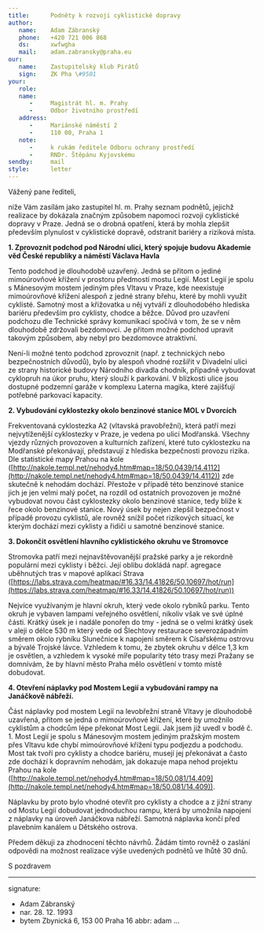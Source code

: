 ```yaml
---
title:      Podněty k rozvoji cyklistické dopravy
author:
   name:    Adam Zábranský
   phone:   +420 721 006 868
   ds:      xwfwgha
   mail:    adam.zabransky@praha.eu
our:
   name:    Zastupitelský klub Pirátů
   sign:    ZK Pha \#9501
your:
   role:    
   name:    
      -     Magistrát hl. m. Prahy
      -     Odbor životního prostředí
   address:
      -     Mariánské náměstí 2
      -     110 00, Praha 1
   note:
      -     k rukám ředitele Odboru ochrany prostředí
      -     RNDr. Štěpánu Kyjovskému
sendby:     mail
style:      letter
---
```


Vážený pane řediteli,

níže Vám zasílám jako zastupitel hl. m. Prahy seznam podnětů, jejichž realizace by dokázala značným způsobem napomoci rozvoji cyklistické dopravy v Praze. Jedná se o drobná opatření, která by mohla zlepšit především plynulost v cyklistické dopravě, odstranit bariéry a riziková místa. 

**1. Zprovoznit podchod pod Národní ulici, který spojuje budovu Akademie věd České republiky a náměstí Václava Havla**

Tento podchod je dlouhodobě uzavřený. Jedná se přitom o jediné mimoúrovňové křížení v prostoru předmostí mostu Legií. Most Legií je spolu s Mánesovým mostem jediným přes Vltavu v Praze, kde neexistuje mimoúrovňové křížení alespoň z jedné strany břehu, které by mohli využít cyklisté. Samotný most a křižovatka u něj vytváří z dlouhodobého hlediska bariéru především pro cyklisty, chodce a běžce. Důvod pro uzavření podchozu dle Technické správy komunikací spočívá v tom, že se v něm dlouhodobě zdržovali bezdomovci. Je přitom možné podchod upravit takovým způsobem, aby nebyl pro bezdomovce atraktivní.

Není-li možné tento podchod zprovoznit (např. z technických nebo bezpečnostních důvodů), bylo by alespoň vhodné rozšířit v Divadelní ulici ze strany historické budovy Národního divadla chodník, případně vybudovat cyklopruh na úkor pruhu, který slouží k parkování. V blízkosti ulice jsou dostupné podzemní garáže v komplexu Laterna magika, které zajišťují potřebné parkovací kapacity.

**2. Vybudování cyklostezky okolo benzinové stanice MOL v Dvorcích**

Frekventovaná cyklostezka A2 (vltavská pravobřežní), která patří mezi nejvytíženější cyklostezky v Praze, je vedena po ulici Modřanská. Všechny vjezdy různých provozoven a kulturních zařízení, které tuto cyklostezku na Modřanské překonávají, představují z hlediska bezpečnosti provozu rizika. Dle statistické mapy Prahou na kole ([http://nakole.templ.net/nehody4.htm#map=18/50.0439/14.4112](http://nakole.templ.net/nehody4.htm#map=18/50.0439/14.4112)) zde skutečně k nehodám dochází. Přestože v případě této benzinové stanice jich je jen velmi malý počet, na rozdíl od ostatních provozoven je možné vybudovat novou část cyklostezky okolo benzinové stanice, tedy blíže k řece okolo benzinové stanice. Nový úsek by nejen zlepšil bezpečnost v případě provozu cyklistů, ale rovněž snížil počet rizikových situací, ke kterým dochází mezi cyklisty a řidiči u samotné benzinové stanice.

**3. Dokončit osvětlení hlavního cyklistického okruhu ve Stromovce**

Stromovka patří mezi nejnavštěvovanější pražské parky a je rekordně populární mezi cyklisty i běžci. Její oblibu dokládá např. agregace uběhnutých tras v mapové aplikaci Strava ([https://labs.strava.com/heatmap/#16.33/14.41826/50.10697/hot/run](https://labs.strava.com/heatmap/#16.33/14.41826/50.10697/hot/run))

Nejvíce využívaným je hlavní okruh, který vede okolo rybníků parku. Tento okruh je vybaven lampami veřejného osvětlení, nikoliv však ve své úplné části. Krátký úsek je i nadále ponořen do tmy - jedná se o velmi krátký úsek v aleji o délce 530 m který vede od Šlechtovy restaurace severozápadním směrem okolo rybníku Slunečnice k napojení směrem k Císařskému ostrovu a bývalé Trojské lávce. Vzhledem k tomu, že zbytek okruhu v délce 1,3 km je osvětlen, a vzhledem k vysoké míře popularity této trasy mezi Pražany se domnívám, že by hlavní město Praha mělo osvětlení v tomto místě dobudovat. 

**4. Otevření náplavky pod Mostem Legií a vybudování rampy na Janáčkově nábřeží.**

Část náplavky pod mostem Legií na levobřežní straně Vltavy je dlouhodobě uzavřená, přitom se jedná o mimoúrovňové křížení, které by umožnilo cyklistům a chodcům lépe překonat Most Legií. Jak jsem již uvedl v bodě č. 1. Most Legií je spolu s Mánesovým mostem jediným pražským mostem přes Vltavu kde chybí mimoúrovňové křížení typu podjezdu a podchodu. Most tak tvoří pro cyklisty a chodce bariéru, musejí jej překonávat a často zde dochází k dopravním nehodám, jak dokazuje mapa nehod projektu Prahou na kole ([http://nakole.templ.net/nehody4.htm#map=18/50.081/14.409](http://nakole.templ.net/nehody4.htm#map=18/50.081/14.409)). 

Náplavku by proto bylo vhodné otevřít pro cyklisty a chodce a z jižní strany od Mostu Legií dobudovat jednoduchou rampu, která by umožnila napojení z náplavky na úroveň Janáčkova nábřeží. Samotná náplavka končí před plavebním kanálem u Dětského ostrova.

Předem děkuji za zhodnocení těchto návrhů. Žádám tímto rovněž o zaslání odpovědi na možnost realizace výše uvedených podnětů ve lhůtě 30 dnů.

S pozdravem

---
signature:
  - Adam Zábranský
  - nar. 28. 12. 1993
  - bytem Zbynická 6, 153 00 Praha 16
abbr:       adam
...
